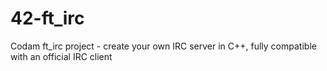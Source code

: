 # 42-ft_irc
Codam ft_irc project - create your own IRC server in C++, fully compatible with an official IRC client
